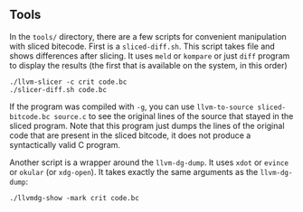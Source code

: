 ## Tools

In the `tools/` directory, there are a few scripts for convenient manipulation
with sliced bitecode. First is a `sliced-diff.sh`. This script takes file and shows
differences after slicing. It uses `meld` or `kompare` or just `diff` program
to display the results (the first that is available on the system, in this order)

```
./llvm-slicer -c crit code.bc
./slicer-diff.sh code.bc
```

If the program was compiled with `-g`, you can use `llvm-to-source sliced-bitcode.bc source.c` to see the original lines of the source that stayed in the sliced program. Note that this program just dumps the lines of the original code that are present in the sliced bitcode, it does not produce a syntactically valid C program.

Another script is a wrapper around the `llvm-dg-dump`. It uses `xdot` or `evince` or `okular` (or `xdg-open`).
It takes exactly the same arguments as the `llvm-dg-dump`:

```
./llvmdg-show -mark crit code.bc
```
